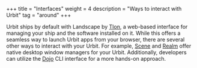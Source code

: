 +++
title = "Interfaces"
weight = 4
description = "Ways to interact with Urbit"
tag = "around"
+++

Urbit ships by default with Landscape by [Tlon](https://tlon.io), a web-based interface for managing your ship and the software installed on it. While this offers a seamless way to launch Urbit apps from your browser, there are several other ways to interact with your Urbit. For example, [Scene](https://tirrel.io/scene/index.html) and [Realm](https://www.holium.com/) offer native desktop window managers for your Urbit. Additionally, developers can utilize the [Dojo](https://developers.urbit.org/overview/dojo) CLI interface for a more hands-on approach.
